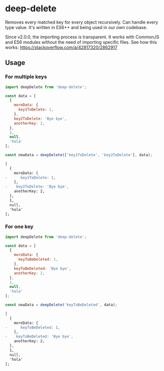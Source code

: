 # deep-delete

Removes every matched key for every object recursively. Can handle every type value. It's written in ES6++ and being used in our own codebase.

Since v2.0.0, the importing process is transparent. It works with CommonJS and ES6 modules without the need of importing specific files. See how this works: https://stackoverflow.com/a/42817320/2862917

## Usage

### For multiple keys

```js
import deepDelete from 'deep-delete';

const data = [
  {
    moreData: {
      key1ToDelete: 1,
    },
    key2ToDelete: 'Bye bye',
    anotherKey: 2,
  },
  1,
  null,
  'hola'
];

const newData = deepDelete(['key1ToDelete', 'key2ToDelete'], data);
```

```diff
[
  {
    moreData: {
-      key1ToDelete: 1,
    },
-    key2ToDelete: 'Bye bye',
    anotherKey: 2,
  },
  1,
  null,
  'hola'
];
```

### For one key

```js
import deepDelete from 'deep-delete';

const data = [
  {
    moreData: {
      keyToBeDeleted: 1,
    },
    keyToBeDeleted: 'Bye bye',
    anotherKey: 2,
  },
  1,
  null,
  'hola'
];

const newData = deepDelete('keyToBeDeleted', data);
```

```diff
[
  {
    moreData: {
-      keyToBeDeleted: 1,
    },
-    keyToBeDeleted: 'Bye bye',
    anotherKey: 2,
  },
  1,
  null,
  'hola'
];
```
